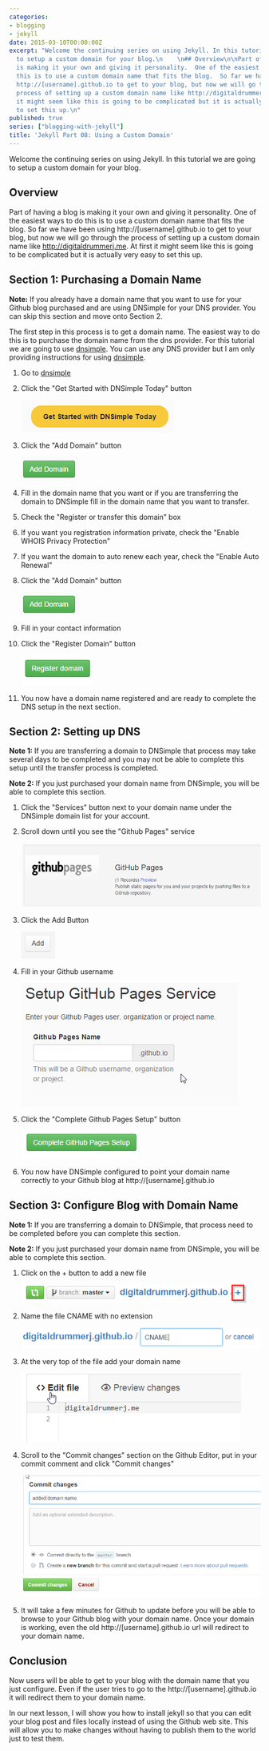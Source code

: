 ```yaml
---
categories:
- blogging
- jekyll
date: 2015-03-10T00:00:00Z
excerpt: "Welcome the continuing series on using Jekyll. In this tutorial we are going
  to setup a custom domain for your blog.\n    \n## Overview\n\nPart of having a blog
  is making it your own and giving it personality.  One of the easiest ways to do
  this is to use a custom domain name that fits the blog.  So far we have been using
  http://[username].github.io to get to your blog, but now we will go through the
  process of setting up a custom domain name like http://digitaldrummerj.me.  At first
  it might seem like this is going to be complicated but it is actually very easy
  to set this up.\n"
published: true
series: ["blogging-with-jekyll"]
title: 'Jekyll Part 08: Using a Custom Domain'
---
```


Welcome the continuing series on using Jekyll. In this tutorial we are going to setup a custom domain for your blog.

## Overview

Part of having a blog is making it your own and giving it personality.  One of the easiest ways to do this is to use a custom domain name that fits the blog.  So far we have been using http://[username].github.io to get to your blog, but now we will go through the process of setting up a custom domain name like http://digitaldrummerj.me.  At first it might seem like this is going to be complicated but it is actually very easy to set this up.

## Section 1: Purchasing a Domain Name

**Note:** If you already have a domain name that you want to use for your Github blog purchased and are using DNSimple for your DNS provider.  You can skip this section and move onto Section 2.

The first step in this process is to get a domain name.  The easiest way to do this is to purchase the domain name from the dns provider.  For this tutorial we are going to use [dnsimple](http://dnsimple.com).  You can use any DNS provider but I am only providing instructions for using [dnsimple](http://dnsimple.com).

1. Go to [dnsimple](http://dnsimple.com)
2. Click the "Get Started with DNSimple Today" button

    ![Getting Started with DNSimple Today button](/images/BloggingOnGitHub/github_part_8_get_started_dnsimple.png)

3. Click the "Add Domain" button

    ![Add Domain button](/images/BloggingOnGitHub/github_part_8_add_domain_button.png)

4. Fill in the domain name that you want or if you are transferring the domain to DNSimple fill in the domain name that you want to transfer.
5. Check the "Register or transfer this domain" box
6. If you want you registration information private, check the "Enable WHOIS Privacy Protection"
7. If you want the domain to auto renew each year, check the "Enable Auto Renewal"
8. Click the "Add Domain" button

    ![Add Domain button](/images/BloggingOnGitHub/github_part_8_add_domain_button.png)

9. Fill in your contact information
10. Click the "Register Domain" button

    ![Register Domain button](/images/BloggingOnGitHub/github_part_8_register_domain.png)

11. You now have a domain name registered and are ready to complete the DNS setup in the next section.

## Section 2: Setting up DNS

**Note 1:** If you are transferring a domain to DNSimple that process may take several days to be completed and you may not be able to complete this setup until the transfer process is completed.

**Note 2:** If you just purchased your domain name from DNSimple, you will be able to complete this section.

1. Click the "Services" button next to your domain name under the DNSimple domain list for your account.
1. Scroll down until you see the "Github Pages" service

    ![Github Pages Service](/images/BloggingOnGitHub/github_part_8_dnsimple_github_service.png)

1. Click the Add Button

    ![Github Page Service Add Button](/images/BloggingOnGitHub/github_part_8_dnsimple_github_service_add_button.png)

1. Fill in your Github username

    ![Github Pages Name](/images/BloggingOnGitHub/github_part_8_dnsimple_github_service_setup.png)

1. Click the "Complete Github Pages Setup" button

    ![Github Pages Service](/images/BloggingOnGitHub/github_part_8_dnsimple_github_service_setup_complete.png)

1. You now have DNSimple configured to point your domain name correctly to your Github blog at http://[username].github.io

## Section 3: Configure Blog with Domain Name

**Note 1:** If you are transferring a domain to DNSimple,  that process need to be completed before you can complete this section.

**Note 2:** If you just purchased your domain name from DNSimple, you will be able to complete this section.

1. Click on the + button to add a new file

    ![Github Plus Button](/images/BloggingOnGitHub/github_add_button.png)

1.  Name the file CNAME with no extension

    ![Github Name the New File CNAME](/images/BloggingOnGitHub/github_part_8_add_cname_file.png)

1. At the very top of the file add your domain name

    ![Add Domain Name at top of CNAME file](/images/BloggingOnGitHub/github_part_8_cname_domain_name.png)

1. Scroll to the "Commit changes" section on the Github Editor, put in your commit comment and click "Commit changes"

    ![Commit CNAME Changes](/images/BloggingOnGitHub/github_part_8_cname_commit.png)

1. It will take a few minutes for Github to update before you will be able to browse to your Github blog with your domain name.  Once your domain is working, even the old http://[username].github.io url will redirect to your domain name.

## Conclusion

Now users will be able to get to your blog with the domain name that you just configure.  Even if the user tries to go to the http://[username].github.io it will redirect them to your domain name.

In our next lesson, I will show you how to install jekyll so that you can edit your blog post and files locally instead of using the Github web site.  This will allow you to make changes without having to publish them to the world just to test them.    
 
